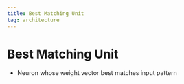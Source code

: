 ```yaml
---
title: Best Matching Unit
tag: architecture
---
```


# Best Matching Unit
- Neuron whose weight vector best matches input pattern


































































